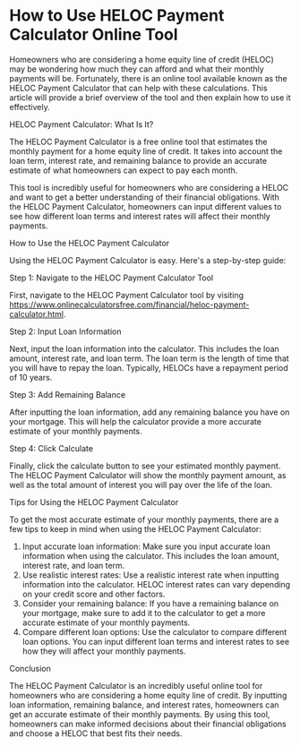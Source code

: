 How to Use HELOC Payment Calculator Online Tool
===============================================

Homeowners who are considering a home equity line of credit (HELOC) may be wondering how much they can afford and what their monthly payments will be. Fortunately, there is an online tool available known as the HELOC Payment Calculator that can help with these calculations. This article will provide a brief overview of the tool and then explain how to use it effectively.

HELOC Payment Calculator: What Is It?

The HELOC Payment Calculator is a free online tool that estimates the monthly payment for a home equity line of credit. It takes into account the loan term, interest rate, and remaining balance to provide an accurate estimate of what homeowners can expect to pay each month.

This tool is incredibly useful for homeowners who are considering a HELOC and want to get a better understanding of their financial obligations. With the HELOC Payment Calculator, homeowners can input different values to see how different loan terms and interest rates will affect their monthly payments.

How to Use the HELOC Payment Calculator

Using the HELOC Payment Calculator is easy. Here's a step-by-step guide:

Step 1: Navigate to the HELOC Payment Calculator Tool

First, navigate to the HELOC Payment Calculator tool by visiting <https://www.onlinecalculatorsfree.com/financial/heloc-payment-calculator.html>.

Step 2: Input Loan Information

Next, input the loan information into the calculator. This includes the loan amount, interest rate, and loan term. The loan term is the length of time that you will have to repay the loan. Typically, HELOCs have a repayment period of 10 years.

Step 3: Add Remaining Balance

After inputting the loan information, add any remaining balance you have on your mortgage. This will help the calculator provide a more accurate estimate of your monthly payments.

Step 4: Click Calculate

Finally, click the calculate button to see your estimated monthly payment. The HELOC Payment Calculator will show the monthly payment amount, as well as the total amount of interest you will pay over the life of the loan.

Tips for Using the HELOC Payment Calculator

To get the most accurate estimate of your monthly payments, there are a few tips to keep in mind when using the HELOC Payment Calculator:

1. Input accurate loan information: Make sure you input accurate loan information when using the calculator. This includes the loan amount, interest rate, and loan term.
2. Use realistic interest rates: Use a realistic interest rate when inputting information into the calculator. HELOC interest rates can vary depending on your credit score and other factors.
3. Consider your remaining balance: If you have a remaining balance on your mortgage, make sure to add it to the calculator to get a more accurate estimate of your monthly payments.
4. Compare different loan options: Use the calculator to compare different loan options. You can input different loan terms and interest rates to see how they will affect your monthly payments.

Conclusion

The HELOC Payment Calculator is an incredibly useful online tool for homeowners who are considering a home equity line of credit. By inputting loan information, remaining balance, and interest rates, homeowners can get an accurate estimate of their monthly payments. By using this tool, homeowners can make informed decisions about their financial obligations and choose a HELOC that best fits their needs.